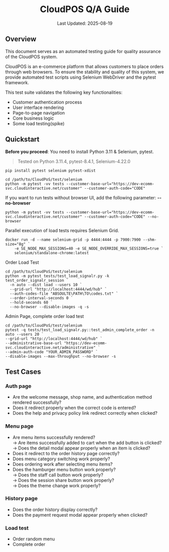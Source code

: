 <h1 align="center">CloudPOS Q/A Guide</h1>
<p align="center">Last Updated: 2025-08-19</p>

## Overview
This document serves as an automated testing guide for quality assurance of the CloudPOS system.

CloudPOS is an e-commerce platform that allows customers to place orders through web browsers. To ensure the stability and quality of this system, we provide automated test scripts using Selenium WebDriver and the pytest framework.

This test suite validates the following key functionalities:
- Customer authentication process
- User interface rendering
- Page-to-page navigation
- Core business logic
- Some load testing(spike)

## Quickstart
**Before you proceed**: You need to install Python 3.11 & Selenium, pytest.
> Tested on Python 3.11.4, pytest-8.4.1, Selenium-4.22.0

``` 
pip install pytest selenium pytest-xdist
```
```
cd /path/to/CloudPoS/test/selenium
python -m pytest -vv tests --customer-base-url="https://dev-ecomm-svc.cloudinteractive.net/customer" --customer-auth-code="CODE"
```
If you want to run tests without browser UI, add the following parameter: **--no-browser**
```
python -m pytest -vv tests --customer-base-url="https://dev-ecomm-svc.cloudinteractive.net/customer" --customer-auth-code="CODE" --no-browser
```
Parallel execution of load tests requires Selenium Grid.
```
docker run -d --name selenium-grid -p 4444:4444 -p 7900:7900 --shm-size="8g" `
    -e SE_NODE_MAX_SESSIONS=40 -e SE_NODE_OVERRIDE_MAX_SESSIONS=true `
    selenium/standalone-chrome:latest
```
Order Load Test
```
cd /path/to/CloudPoS/test/selenium
python -m pytest tests/test_load_signalr.py -k test_order_signalr_session `
  -n auto --dist load --users 10 `
  --grid-url "http://localhost:4444/wd/hub" `
  --auth-codes-file "ABSOULTE\PATH\TO\codes.txt" `
  --order-interval-seconds 0 `
  --hold-seconds 60 `
  --no-browser --disable-images -q -s
```
Admin Page, complete order load test
```
cd /path/to/CloudPoS/test/selenium
pytest -q tests/test_load_signalr.py::test_admin_complete_order -n auto --users 20 `
--grid-url "http://localhost:4444/wd/hub" `
--administrative-base-url "https://dev-ecomm-svc.cloudinteractive.net/administrative" `
--admin-auth-code "YOUR_ADMIN_PASSWORD" `
--disable-images --max-throughput --no-browser -s
```

## Test Cases
### Auth page
- Are the welcome message, shop name, and authentication method rendered successfully?
- Does it redirect properly when the correct code is entered?
- Does the help and privacy policy link redirect correctly when clicked?
### Menu page
- Are menu items successfully rendered?
<br>→ Are items successfully added to cart when the add button is clicked?
<br>→ Does the detail modal appear properly when an item is clicked?
- Does it redirect to the order history page correctly?
- Does menu category switching work properly?
- Does ordering work after selecting menu items?
- Does the hamburger menu button work properly?
<br>→ Does the staff call button work properly?
<br>→ Does the session share button work properly?
<br>→ Does the theme change work properly?
### History page
- Does the order history display correctly?
- Does the payment request modal appear properly when clicked?
### Load test
- Order random menu
- Complete order
